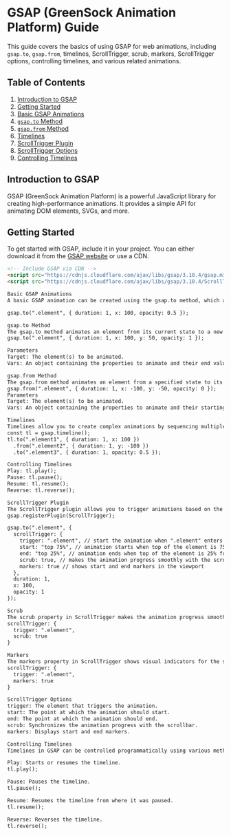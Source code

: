# GSAP (GreenSock Animation Platform) Guide

This guide covers the basics of using GSAP for web animations, including `gsap.to`, `gsap.from`, timelines, ScrollTrigger, scrub, markers, ScrollTrigger options, controlling timelines, and various related animations.

## Table of Contents

1. [Introduction to GSAP](#introduction-to-gsap)
2. [Getting Started](#getting-started)
3. [Basic GSAP Animations](#basic-gsap-animations)
4. [`gsap.to` Method](#gsapto-method)
5. [`gsap.from` Method](#gsapfrom-method)
6. [Timelines](#timelines)
7. [ScrollTrigger Plugin](#scrolltrigger-plugin)
8. [ScrollTrigger Options](#scrolltrigger-options)
9. [Controlling Timelines](#controlling-timelines)


## Introduction to GSAP

GSAP (GreenSock Animation Platform) is a powerful JavaScript library for creating high-performance animations. It provides a simple API for animating DOM elements, SVGs, and more.

## Getting Started

To get started with GSAP, include it in your project. You can either download it from the [GSAP website](https://greensock.com/gsap/) or use a CDN.

```html
<!-- Include GSAP via CDN -->
<script src="https://cdnjs.cloudflare.com/ajax/libs/gsap/3.10.4/gsap.min.js"></script>
<script src="https://cdnjs.cloudflare.com/ajax/libs/gsap/3.10.4/ScrollTrigger.min.js"></script>

Basic GSAP Animations
A basic GSAP animation can be created using the gsap.to method, which animates an element from its current state to the specified state.

gsap.to(".element", { duration: 1, x: 100, opacity: 0.5 });

gsap.to Method
The gsap.to method animates an element from its current state to a new state.
gsap.to(".element", { duration: 1, x: 100, y: 50, opacity: 1 });

Parameters
Target: The element(s) to be animated.
Vars: An object containing the properties to animate and their end values.

gsap.from Method
The gsap.from method animates an element from a specified state to its current state.
gsap.from(".element", { duration: 1, x: -100, y: -50, opacity: 0 });
Parameters
Target: The element(s) to be animated.
Vars: An object containing the properties to animate and their starting values.

Timelines
Timelines allow you to create complex animations by sequencing multiple tweens. You can control the timing and order of animations easily.
const tl = gsap.timeline();
tl.to(".element1", { duration: 1, x: 100 })
  .from(".element2", { duration: 1, y: -100 })
  .to(".element3", { duration: 1, opacity: 0.5 });

Controlling Timelines
Play: tl.play();
Pause: tl.pause();
Resume: tl.resume();
Reverse: tl.reverse();

ScrollTrigger Plugin
The ScrollTrigger plugin allows you to trigger animations based on the scroll position. It makes it easy to create scroll-based animations.
gsap.registerPlugin(ScrollTrigger);

gsap.to(".element", {
  scrollTrigger: {
    trigger: ".element", // start the animation when ".element" enters the viewport
    start: "top 75%", // animation starts when top of the element is 75% from the top of the viewport
    end: "top 25%", // animation ends when top of the element is 25% from the top of the viewport
    scrub: true, // makes the animation progress smoothly with the scrollbar
    markers: true // shows start and end markers in the viewport
  },
  duration: 1,
  x: 100,
  opacity: 1
});

Scrub
The scrub property in ScrollTrigger makes the animation progress smoothly in sync with the scrollbar. Setting it to true will link the animation's progress directly to the scrollbar.
scrollTrigger: {
  trigger: ".element",
  scrub: true
}

Markers
The markers property in ScrollTrigger shows visual indicators for the start and end points of the trigger. This is useful for debugging.
scrollTrigger: {
  trigger: ".element",
  markers: true
}

ScrollTrigger Options
trigger: The element that triggers the animation.
start: The point at which the animation should start.
end: The point at which the animation should end.
scrub: Synchronizes the animation progress with the scrollbar.
markers: Displays start and end markers.

Controlling Timelines
Timelines in GSAP can be controlled programmatically using various methods:

Play: Starts or resumes the timeline.
tl.play();

Pause: Pauses the timeline.
tl.pause();

Resume: Resumes the timeline from where it was paused.
tl.resume();

Reverse: Reverses the timeline.
tl.reverse();

